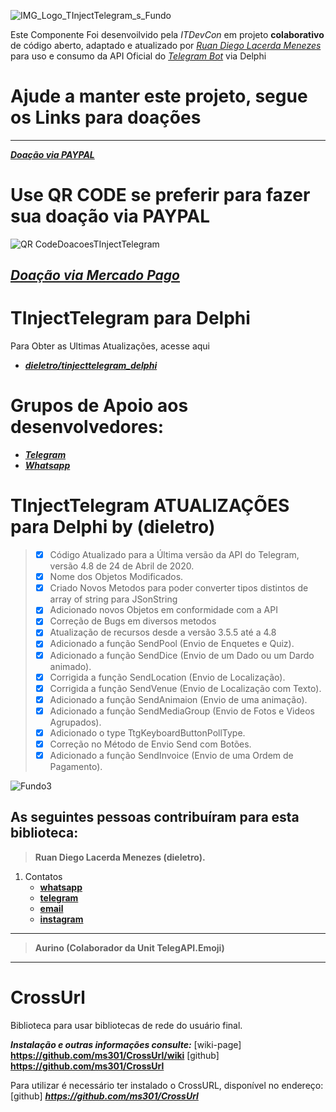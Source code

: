  ![IMG_Logo_TInjectTelegram_s_Fundo](https://user-images.githubusercontent.com/11804577/79389701-fd284580-7f44-11ea-8238-bab525a19caa.png)

Este Componente Foi desenvoilvido pela *ITDevCon* em projeto **colaborativo** de código aberto, 
adaptado e atualizado por [*Ruan Diego Lacerda Menezes*](https://github.com/dieletro/)
para uso e consumo da API Oficial do [*Telegram Bot*](https://core.telegram.org/bots/api) via Delphi

#  Ajude a manter este projeto, segue os Links para doações
---
**[*Doação via PAYPAL*](https://www.paypal.com/cgi-bin/webscr?cmd=_donations&business=2JPLRUD9S2RBY&item_name=Projeto+TInjectTelegram+para+Delphi&currency_code=BRL&source=url)**

# Use QR CODE se preferir para fazer sua doação via PAYPAL

![QR CodeDoacoesTInjectTelegram](https://user-images.githubusercontent.com/11804577/82735377-ae19c100-9cf7-11ea-9e63-86266ecaa55f.png)

**[*Doação via Mercado Pago*](https://www.mercadopago.com.br/checkout/v1/redirect?pref_id=96811362-c8e28ed6-7ee2-4a89-a043-a18d5c1ec317)**
---

# TInjectTelegram para Delphi
Para Obter as Ultimas Atualizações, acesse aqui
 * **[*dieletro/tinjecttelegram_delphi*](https://github.com/dieletro/tinjecttelegram_delphi)**

# Grupos de Apoio aos desenvolvedores:
 * **[*Telegram*](https://t.me/TinjectTelegram)**
 * **[*Whatsapp*](https://chat.whatsapp.com/KyepdH5XYw9KnuLlobGFAE)**

# TInjectTelegram ATUALIZAÇÕES para Delphi by (dieletro) 
> - [X] Código Atualizado para a Última versão da API do Telegram, versão 4.8 de 24 de Abril de 2020.
> - [X] Nome dos Objetos Modificados.
> - [X] Criado Novos Metodos para poder converter tipos distintos de array of string para JSonString 
> - [X] Adicionado novos Objetos em conformidade com a API
> - [X] Correção de Bugs em diversos metodos  
> - [X] Atualização de recursos desde a versão 3.5.5 até a 4.8
> - [X] Adicionado a função SendPool (Envio de Enquetes e Quiz).
> - [X] Adicionado a função SendDice (Envio de um Dado ou um Dardo animado).
> - [X] Corrigida a função SendLocation (Envio de Localização).
> - [X] Corrigida a função SendVenue (Envio de Localização com Texto).
> - [X] Adicionado a função SendAnimaion (Envio de uma animação).
> - [X] Adicionado a função SendMediaGroup (Envio de Fotos e Videos Agrupados).
> - [X] Adicionado o type TtgKeyboardButtonPollType.
> - [X] Correção no Método de Envio Send com Botões.
> - [X] Adicionado a função SendInvoice (Envio de uma Ordem de Pagamento).

![Fundo3](https://user-images.githubusercontent.com/11804577/79387409-14196880-7f42-11ea-8e7f-cb2d3270c74c.png)

As seguintes pessoas contribuíram para esta biblioteca:
---
> **Ruan Diego Lacerda Menezes (dieletro).**
1. Contatos
    * **[whatsapp](https://web.whatsapp.com/send?phone=5521997196000&text=Olá#13gostaria#13de#13saber#13mais#13sobre#13o#13Projeto#13TinjectTelegram)** 
    * **[telegram](https://t.me/diegolacerdamenezes)**  
    * **[email](https://mail.google.com/mail/u/0/?view=cm&fs=1&tf=1&source=mailto&to=diegolacerdamenezes@gmail.com)**
    * **[instagram](https://www.instagram.com/lacerdamenezes/?hl=pt-br)**
---
> **Aurino (Colaborador da Unit TelegAPI.Emoji)**
---

# CrossUrl
Biblioteca para usar bibliotecas de rede do usuário final.

***Instalação e outras informações consulte:*** 
[wiki-page] **https://github.com/ms301/CrossUrl/wiki**
[github]    **https://github.com/ms301/CrossUrl**

Para utilizar é necessário ter instalado o CrossURL, disponível no endereço:
[github]
***https://github.com/ms301/CrossUrl***
